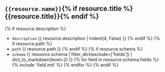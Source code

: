 ## `{{resource.name}}`{% if resource.title %} {{resource.title}}{% endif %}

{% if resource.description %}
  - `description` {{ resource.description | indent(4, False) }}
{% endif %}
{% if resource.path %}
  - `path` {{ resource.path }}
{% endif %}
{% if resource.schema %}
  - `schema`
  {{ resource.schema | filter_dict(exclude=['fields']) | dict_to_markdown(level=2) }}
  {% for field in resource.schema.fields %}
    {% include 'field.md' %}
  {% endfor %}
{% endif %}
